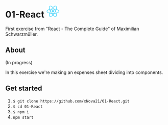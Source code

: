 # 01-React <a href="https://reactjs.org/" target="_blank"> <img src="https://raw.githubusercontent.com/devicons/devicon/master/icons/react/react-original.svg" alt="React" width="40" height="40"/> </a>

First exercise from "React - The Complete Guide" of Maximilian Schwarzmüller.

## About
(In progress)

In this exercise we're making an expenses sheet dividing into components.

## Get started 

1.  `$ git clone https://github.com/xNova21/01-React.git`
2.  `$ cd 01-React`
3.  `$ npm i`
4.  `npm start`

